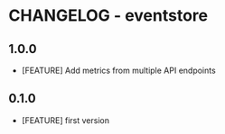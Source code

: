 # CHANGELOG - eventstore

## 1.0.0

* [FEATURE] Add metrics from multiple API endpoints

## 0.1.0

* [FEATURE] first version
